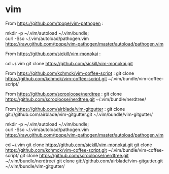 vim
===

From https://github.com/tpope/vim-pathogen :

mkdir -p ~/.vim/autoload ~/.vim/bundle; \
curl -Sso ~/.vim/autoload/pathogen.vim \
    https://raw.github.com/tpope/vim-pathogen/master/autoload/pathogen.vim

From https://github.com/sickill/vim-monokai :

cd ~/.vim
git clone https://github.com/sickill/vim-monokai.git

From https://github.com/kchmck/vim-coffee-script :
git clone https://github.com/kchmck/vim-coffee-script.git ~/.vim/bundle/vim-coffee-script/

From https://github.com/scrooloose/nerdtree :
git clone https://github.com/scrooloose/nerdtree.git ~/.vim/bundle/nerdtree/

From https://github.com/airblade/vim-gitgutter :
git clone git://github.com/airblade/vim-gitgutter.git ~/.vim/bundle/vim-gitgutter/



mkdir -p ~/.vim/autoload ~/.vim/bundle; \
curl -Sso ~/.vim/autoload/pathogen.vim \
    https://raw.github.com/tpope/vim-pathogen/master/autoload/pathogen.vim

cd ~/.vim
git clone https://github.com/sickill/vim-monokai.git
git clone https://github.com/kchmck/vim-coffee-script.git ~/.vim/bundle/vim-coffee-script/
git clone https://github.com/scrooloose/nerdtree.git ~/.vim/bundle/nerdtree/
git clone git://github.com/airblade/vim-gitgutter.git ~/.vim/bundle/vim-gitgutter/


